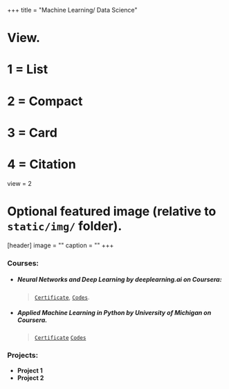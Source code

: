 +++
title = "Machine Learning/ Data Science"

# View.
#   1 = List
#   2 = Compact
#   3 = Card
#   4 = Citation
view = 2

# Optional featured image (relative to `static/img/` folder).
[header]
image = ""
caption = ""
+++

### Courses:

* #####  Neural Networks and Deep Learning by deeplearning.ai on Coursera:
  > [`Certificate`](https://www.coursera.org/account/accomplishments/certificate/9KEXVC9NF4M9),
 [`Codes`](https://github.com/jugalm/Neural-Networks-and-Deep-Learning-by-deeplearning.ai).

* ##### Applied Machine Learning in Python by University of Michigan on Coursera. 
  > [`Certificate`](https://www.coursera.org/account/accomplishments/certificate/ZJKGQGPS93RW)
  [`Codes`](https://github.com/jugalm/Applied-Machine-Learning-in-Python-University-of-Michigan)


### Projects:

* **Project 1**
* **Project 2**
